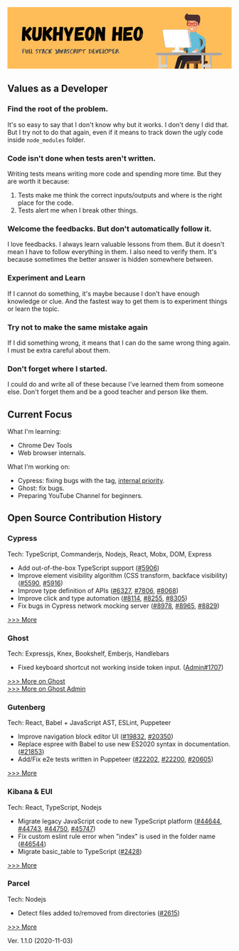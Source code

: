 ![Image introduction of K.Heo](https://github.com/sainthkh/sainthkh/raw/master/images/hero.png)

## Values as a Developer

### Find the root of the problem.

It's so easy to say that I don't know why but it works. I don't deny I did that. But I try not to do that again, even if it means to track down the ugly code inside `node_modules` folder.

### Code isn't done when tests aren't written.

Writing tests means writing more code and spending more time. But they are worth it because:

1. Tests make me think the correct inputs/outputs and where is the right place for the code.
2. Tests alert me when I break other things.

### Welcome the feedbacks. But don't automatically follow it. 

I love feedbacks. I always learn valuable lessons from them. But it doesn't mean I have to follow everything in them. I also need to verify them. It's because sometimes the better answer is hidden somewhere between.

### Experiment and Learn

If I cannot do something, it's maybe because I don't have enough knowledge or clue. And the fastest way to get them is to experiment things or learn the topic.

### Try not to make the same mistake again

If I did something wrong, it means that I can do the same wrong thing again. I must be extra careful about them.

### Don't forget where I started.

I could do and write all of these because I've learned them from someone else. Don't forget them and be a good teacher and person like them.

## Current Focus

What I'm learning:

* Chrome Dev Tools
* Web browser internals. 

What I'm working on:

* Cypress: fixing bugs with the tag, [internal priority](https://github.com/cypress-io/cypress/labels/pkg%2Fdriver).
* Ghost: fix bugs.
* Preparing YouTube Channel for beginners.

## Open Source Contribution History

### Cypress

Tech: TypeScript, Commanderjs, Nodejs, React, Mobx, DOM, Express

* Add out-of-the-box TypeScript support ([#5906](https://github.com/cypress-io/cypress/pull/5906))
* Improve element visibility algorithm (CSS transform, backface visibility) ([#5590](https://github.com/cypress-io/cypress/pull/5590), [#5916](https://github.com/cypress-io/cypress/pull/5916))
* Improve type definition of APIs ([#6327](https://github.com/cypress-io/cypress/pull/6327), [#7806](https://github.com/cypress-io/cypress/pull/7806), [#8068](https://github.com/cypress-io/cypress/pull/8068))
* Improve click and type automation ([#8114](https://github.com/cypress-io/cypress/pull/8114), [#8255](https://github.com/cypress-io/cypress/pull/8255), [#8305](https://github.com/cypress-io/cypress/pull/8305))
* Fix bugs in Cypress network mocking server ([#8978](https://github.com/cypress-io/cypress/pull/8978), [#8965](https://github.com/cypress-io/cypress/pull/8965), [#8829](https://github.com/cypress-io/cypress/pull/8829))

[>>> More](https://github.com/cypress-io/cypress/pulls?q=is%3Apr+author%3Asainthkh)

### Ghost 

Tech: Expressjs, Knex, Bookshelf, Emberjs, Handlebars

* Fixed keyboard shortcut not working inside token input. ([Admin#1707](https://github.com/TryGhost/Ghost-Admin/pull/1707))

[>>> More on Ghost](https://github.com/TryGhost/Ghost/pulls?q=is%3Apr+author%3Asainthkh)  
[>>> More on Ghost Admin](https://github.com/TryGhost/Ghost-Admin/pulls?q=is%3Apr+author%3Asainthkh)

### Gutenberg

Tech: React, Babel + JavaScript AST, ESLint, Puppeteer

* Improve navigation block editor UI ([#19832](https://github.com/WordPress/gutenberg/pull/19832), [#20350](https://github.com/WordPress/gutenberg/pull/20350))
* Replace espree with Babel to use new ES2020 syntax in documentation. ([#21853](https://github.com/WordPress/gutenberg/pull/21853))
* Add/Fix e2e tests written in Puppeteer ([#22202](https://github.com/WordPress/gutenberg/pull/22202), [#22200](https://github.com/WordPress/gutenberg/pull/22200), [#20605](https://github.com/WordPress/gutenberg/pull/20605))

[>>> More](https://github.com/WordPress/gutenberg/pulls?q=is%3Apr+author%3Asainthkh)

### Kibana & EUI

Tech: React, TypeScript, Nodejs

* Migrate legacy JavaScript code to new TypeScript platform ([#44644](https://github.com/elastic/kibana/pull/44644), [#44743](https://github.com/elastic/kibana/pull/44743), [#44750](https://github.com/elastic/kibana/pull/44750), [#45747](https://github.com/elastic/kibana/pull/45747))
* Fix custom eslint rule error when "index" is used in the folder name ([#46544](https://github.com/elastic/kibana/pull/46544))
* Migrate basic_table to TypeScript ([#2428](https://github.com/elastic/eui/pull/2428))

[>>> More](https://github.com/elastic/kibana/pulls?q=is%3Apr+author%3Asainthkh)

### Parcel

Tech: Nodejs

* Detect files added to/removed from directories ([#2615](https://github.com/parcel-bundler/parcel/pull/2615))

[>>> More](https://github.com/parcel-bundler/parcel/pulls?q=is%3Apr+author%3Asainthkh)

Ver. 1.1.0 (2020-11-03)
